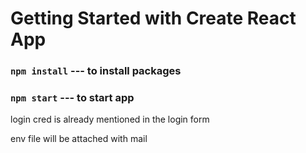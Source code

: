 # Getting Started with Create React App

### `npm install` --- to install packages
### `npm start` --- to start app

login cred is already mentioned in the login form

env file will be attached with mail
